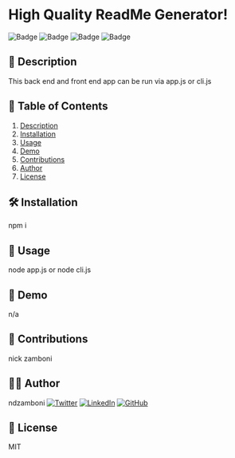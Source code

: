 
# High Quality ReadMe Generator!

![Badge](https://img.shields.io/badge/CSS-blue) ![Badge](https://img.shields.io/badge/EJS-blue) ![Badge](https://img.shields.io/badge/Javascript-blue) ![Badge](https://img.shields.io/badge/CLI-blue)

## 📖 Description

This back end and front end app can be run via app.js or cli.js

## 📑 Table of Contents


1. [Description](#description)
2. [Installation](#installation)
3. [Usage](#usage)
4. [Demo](#demo)
5. [Contributions](#contributions)
6. [Author](#author)
7. [License](#license)
    

## 🛠 Installation

npm i

## 🚀 Usage

node app.js or node cli.js

## 🎥 Demo

n/a

## 🤝 Contributions

nick zamboni

## 🧑‍💻 Author

ndzamboni
[![Twitter](https://img.shields.io/badge/Twitter-nickzamb-blue)](https://twitter.com/nickzamb)
[![LinkedIn](https://img.shields.io/badge/LinkedIn-404-blue)](https://www.linkedin.com/in/404)
[![GitHub](https://img.shields.io/badge/GitHub-ndzamboni-blue)](https://github.com/ndzamboni)

## 📜 License

MIT

    
